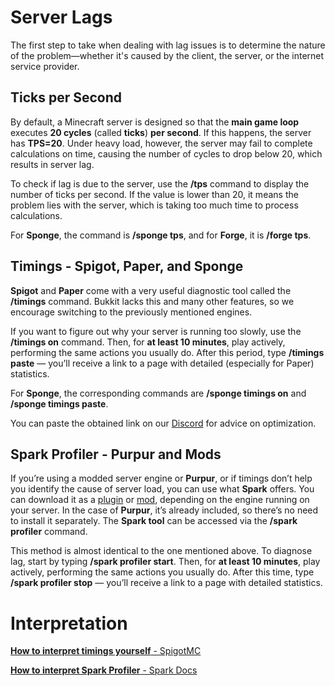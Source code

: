 Server Lags
==========

The first step to take when dealing with lag issues is to determine the nature of the problem—whether it's caused by the client, the server, or the internet service provider.



Ticks per Second
----------------
By default, a Minecraft server is designed so that the **main game loop** executes **20 cycles** (called **ticks**) **per second**. If this happens, the server has **TPS=20**. Under heavy load, however, the server may fail to complete calculations on time, causing the number of cycles to drop below 20, which results in server lag.

To check if lag is due to the server, use the **/tps** command to display the number of ticks per second. If the value is lower than 20, it means the problem lies with the server, which is taking too much time to process calculations.

For **Sponge**, the command is **/sponge tps**, and for **Forge**, it is **/forge tps**.




Timings - Spigot, Paper, and Sponge
------------------------------------

**Spigot** and **Paper** come with a very useful diagnostic tool called the **/timings** command. Bukkit lacks this and many other features, so we encourage switching to the previously mentioned engines.

If you want to figure out why your server is running too slowly, use the **/timings on** command. Then, for **at least 10 minutes**, play actively, performing the same actions you usually do. After this period, type **/timings paste** — you’ll receive a link to a page with detailed (especially for Paper) statistics.

For **Sponge**, the corresponding commands are **/sponge timings on** and **/sponge timings paste**.

You can paste the obtained link on our [Discord](https://discord.gg/CcdYMrs) for advice on optimization.

Spark Profiler - Purpur and Mods
--------------------------------

If you’re using a modded server engine or **Purpur**, or if timings don’t help you identify the cause of server load, you can use what **Spark** offers. You can download it as a [plugin](https://www.spigotmc.org/resources/spark.57242/) or [mod](https://www.curseforge.com/minecraft/mc-mods/spark/files), depending on the engine running on your server. In the case of **Purpur**, it’s already included, so there’s no need to install it separately. The **Spark tool** can be accessed via the **/spark profiler** command.

This method is almost identical to the one mentioned above. To diagnose lag, start by typing **/spark profiler start**. Then, for **at least 10 minutes**, play actively, performing the same actions you usually do. After this time, type **/spark profiler stop** — you’ll receive a link to a page with detailed statistics.


# Interpretation

[**How to interpret timings yourself** - SpigotMC](https://www.spigotmc.org/wiki/timings/)

[**How to interpret Spark Profiler** - Spark Docs](https://spark.lucko.me/docs/Using-the-viewer)
